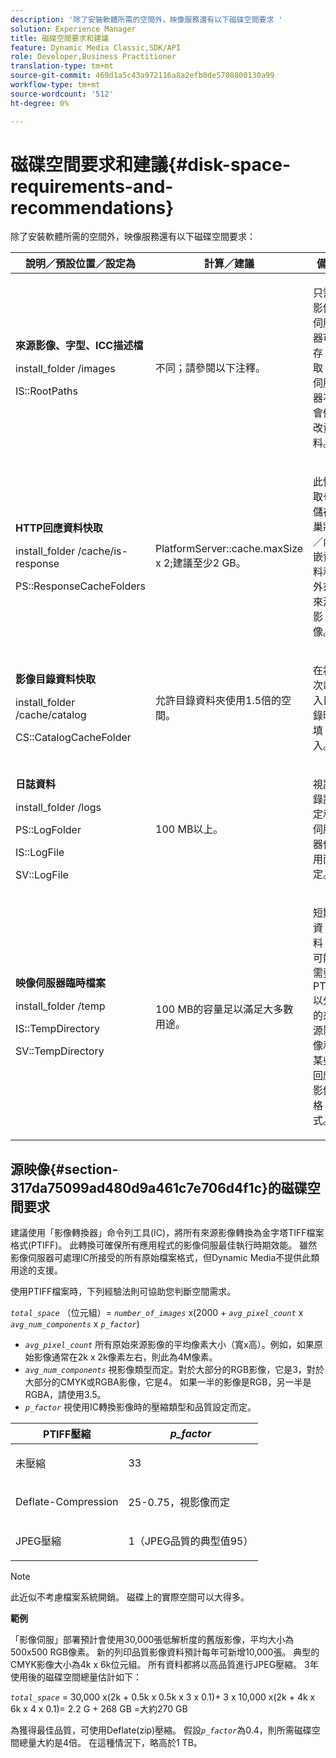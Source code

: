 ```yaml
---
description: '除了安裝軟體所需的空間外，映像服務還有以下磁碟空間要求 '
solution: Experience Manager
title: 磁碟空間要求和建議
feature: Dynamic Media Classic,SDK/API
role: Developer,Business Practitioner
translation-type: tm+mt
source-git-commit: 469d1a5c43a972116a8a2efb0de5708800130a99
workflow-type: tm+mt
source-wordcount: '512'
ht-degree: 0%

---
```



# 磁碟空間要求和建議{#disk-space-requirements-and-recommendations}

除了安裝軟體所需的空間外，映像服務還有以下磁碟空間要求：

<table id="table_0AE363AB76304F258A19E43500FE8423"> 
 <thead> 
  <tr> 
   <th class="entry"> <b>說明／預設位置／設定為</b> </th> 
   <th class="entry"> <b>計算／建議</b> </th> 
   <th class="entry"> <b>備註</b> </th> 
  </tr> 
 </thead>
 <tbody> 
  <tr> 
   <td> <p><b>來源影像、字型、ICC描述檔</b> </p> <p> <span class="filepath"> <span class="varname"> install_folder  </span>/images  </span> <span class="codeph"></span> </p> <p> <span class="codeph"> IS::RootPaths  </span> </p> </td> 
   <td> <p>不同；請參閱以下注釋。 </p> </td> 
   <td> <p>只需影像伺服器可存取；伺服器不會修改資料。 </p> </td> 
  </tr> 
  <tr> 
   <td> <p><b>HTTP回應資料快取</b> </p> <p> <span class="filepath"> <span class="varname"> install_folder  </span>/cache/is-response  </span> </p> <p> <span class="codeph"> PS::ResponseCacheFolders  </span> </p> </td> 
   <td> <p> <span class="codeph"> PlatformServer::cache.maxSize  </span> x 2;建議至少2 GB。 </p> </td> 
   <td> <p>此快取也儲存巢狀／內嵌資料和外來來源影像。 </p> </td> 
  </tr> 
  <tr> 
   <td> <p><b>影像目錄資料快取</b> </p> <p> <span class="filepath"> <span class="varname"> install_folder </span>/cache/catalog  </span> </p> <p> <span class="codeph"> CS::CatalogCacheFolder  </span> </p> </td> 
   <td> <p>允許目錄資料夾使用1.5倍的空間。 </p> </td> 
   <td> <p>在初次載入目錄時填入。 </p> </td> 
  </tr> 
  <tr> 
   <td> <p><b>日誌資料</b> </p> <p> <span class="filepath"> <span class="varname"> install_folder  </span>/logs  </span> </p> <p> <span class="codeph"> PS::LogFolder  </span> </p> <p> <span class="codeph"> IS::LogFile  </span> </p> <p> <span class="codeph"> SV::LogFile  </span> </p> </td> 
   <td> <p>100 MB以上。 </p> </td> 
   <td> <p>視記錄設定和伺服器使用而定。 </p> </td> 
  </tr> 
  <tr> 
   <td> <p><b>映像伺服器臨時檔案</b> </p> <p> <span class="filepath"> <span class="varname"> install_folder  </span>/temp  </span> </p> <p> <span class="codeph"> IS::TempDirectory  </span> </p> <p> <span class="codeph"> SV::TempDirectory  </span> </p> </td> 
   <td> <p>100 MB的容量足以滿足大多數用途。 </p> </td> 
   <td> <p>短期資料；可能需要PTIFF以外的來源影像和某些回應影像格式。 </p> </td> 
  </tr> 
 </tbody> 
</table>

## 源映像{#section-317da75099ad480d9a461c7e706d4f1c}的磁碟空間要求

建議使用「影像轉換器」命令列工具(IC)，將所有來源影像轉換為金字塔TIFF檔案格式(PTIFF)。 此轉換可確保所有應用程式的影像伺服最佳執行時期效能。 雖然影像伺服器可處理IC所接受的所有原始檔案格式，但Dynamic Media不提供此類用途的支援。

使用PTIFF檔案時，下列經驗法則可協助您判斷空間需求。

*`total_space`* （位元組）=  *`number_of_images`* x(2000 +  *`avg_pixel_count`* x  *`avg_num_components`* x  *`p_factor`*)

* *`avg_pixel_count`* 所有原始來源影像的平均像素大小（寬x高）。例如，如果原始影像通常在2k x 2k像素左右，則此為4M像素。
* *`avg_num_components`* 視影像類型而定。對於大部分的RGB影像，它是3，對於大部分的CMYK或RGBA影像，它是4。 如果一半的影像是RGB，另一半是RGBA，請使用3.5。
* *`p_factor`* 視使用IC轉換影像時的壓縮類型和品質設定而定。

<table id="table_89995BECF30243569954819D07DA2A2F"> 
 <thead> 
  <tr> 
   <th class="entry"> <b>PTIFF壓縮</b> </th> 
   <th class="entry"> <b><i>p_factor</i></b> </th> 
  </tr> 
 </thead>
 <tbody> 
  <tr> 
   <td> <p>未壓縮 </p> </td> 
   <td> <p> 33 </p> </td> 
  </tr> 
  <tr> 
   <td> <p>Deflate-Compression </p> </td> 
   <td> <p> 25-0.75，視影像而定 </p> </td> 
  </tr> 
  <tr> 
   <td> <p>JPEG壓縮 </p> </td> 
   <td> <p> 1（JPEG品質的典型值95） </p> </td> 
  </tr> 
 </tbody> 
</table>

>[!NOTE]
>
>此近似不考慮檔案系統開銷。 磁碟上的實際空間可以大得多。

**範例**

「影像伺服」部署預計會使用30,000張低解析度的舊版影像，平均大小為500x500 RGB像素。 新的列印品質影像資料預計每年可新增10,000張。 典型的CMYK影像大小為4k x 6k位元組。 所有資料都將以高品質進行JPEG壓縮。 3年使用後的磁碟空間總量估計如下：

*`total_space`* = 30,000 x(2k + 0.5k x 0.5k x 3 x 0.1)+ 3 x 10,000 x(2k + 4k x 6k x 4 x 0.1)= 2.2 G + 268 GB =大約270 GB

為獲得最佳品質，可使用Deflate(zip)壓縮。 假設&#x200B;*`p_factor`*&#x200B;為0.4，則所需磁碟空間總量大約是4倍。 在這種情況下，略高於1 TB。
